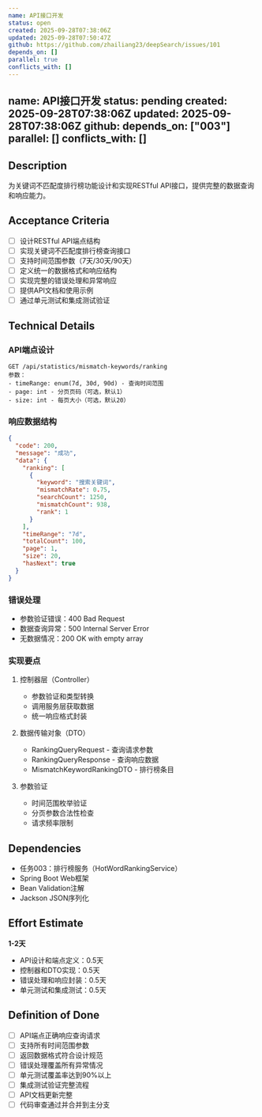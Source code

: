 ```yaml
---
name: API接口开发
status: open
created: 2025-09-28T07:38:06Z
updated: 2025-09-28T07:50:47Z
github: https://github.com/zhailiang23/deepSearch/issues/101
depends_on: []
parallel: true
conflicts_with: []
---
```


name: API接口开发
status: pending
created: 2025-09-28T07:38:06Z
updated: 2025-09-28T07:38:06Z
github:
depends_on: ["003"]
parallel: []
conflicts_with: []
---

## Description

为关键词不匹配度排行榜功能设计和实现RESTful API接口，提供完整的数据查询和响应能力。

## Acceptance Criteria

- [ ] 设计RESTful API端点结构
- [ ] 实现关键词不匹配度排行榜查询接口
- [ ] 支持时间范围参数（7天/30天/90天）
- [ ] 定义统一的数据格式和响应结构
- [ ] 实现完整的错误处理和异常响应
- [ ] 提供API文档和使用示例
- [ ] 通过单元测试和集成测试验证

## Technical Details

### API端点设计
```
GET /api/statistics/mismatch-keywords/ranking
参数：
- timeRange: enum(7d, 30d, 90d) - 查询时间范围
- page: int - 分页页码（可选，默认1）
- size: int - 每页大小（可选，默认20）
```

### 响应数据结构
```json
{
  "code": 200,
  "message": "成功",
  "data": {
    "ranking": [
      {
        "keyword": "搜索关键词",
        "mismatchRate": 0.75,
        "searchCount": 1250,
        "mismatchCount": 938,
        "rank": 1
      }
    ],
    "timeRange": "7d",
    "totalCount": 100,
    "page": 1,
    "size": 20,
    "hasNext": true
  }
}
```

### 错误处理
- 参数验证错误：400 Bad Request
- 数据查询异常：500 Internal Server Error
- 无数据情况：200 OK with empty array

### 实现要点
1. 控制器层（Controller）
   - 参数验证和类型转换
   - 调用服务层获取数据
   - 统一响应格式封装

2. 数据传输对象（DTO）
   - RankingQueryRequest - 查询请求参数
   - RankingQueryResponse - 查询响应数据
   - MismatchKeywordRankingDTO - 排行榜条目

3. 参数验证
   - 时间范围枚举验证
   - 分页参数合法性检查
   - 请求频率限制

## Dependencies

- 任务003：排行榜服务（HotWordRankingService）
- Spring Boot Web框架
- Bean Validation注解
- Jackson JSON序列化

## Effort Estimate

**1-2天**

- API设计和端点定义：0.5天
- 控制器和DTO实现：0.5天
- 错误处理和响应封装：0.5天
- 单元测试和集成测试：0.5天

## Definition of Done

- [ ] API端点正确响应查询请求
- [ ] 支持所有时间范围参数
- [ ] 返回数据格式符合设计规范
- [ ] 错误处理覆盖所有异常情况
- [ ] 单元测试覆盖率达到90%以上
- [ ] 集成测试验证完整流程
- [ ] API文档更新完整
- [ ] 代码审查通过并合并到主分支
